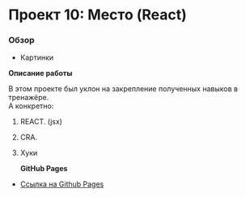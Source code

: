 # Проект 10: Место (React)

### Обзор

- Картинки

**Описание работы**

В этом проекте был уклон на закрепление полученных навыков в тренажёре.  
А конкретно:

1. REACT. (jsx)
2. CRA.
3. Хуки

   **GitHub Pages**

- [Ссылка на Github Pages](https://kozmidis.github.io/mesto-react/)
